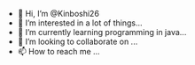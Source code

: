 - 👋 Hi, I’m @Kinboshi26
- 👀 I’m interested in a lot of things... 
- 🌱 I’m currently learning programming in java...
- 💞️ I’m looking to collaborate on ...
- 📫 How to reach me ...

<!---
Kinboshi26/Kinboshi26 is a ✨ special ✨ repository because its `README.md` (this file) appears on your GitHub profile.
You can click the Preview link to take a look at your changes.
--->
